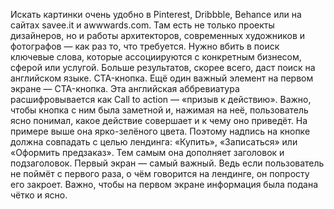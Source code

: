 Искать картинки очень удобно в Pinterest, Dribbble, Behance или на сайтах savee.it и awwwards.com. Там есть не только проекты дизайнеров, но и работы архитекторов, современных художников и фотографов — как раз то, что требуется. Нужно вбить в поиск ключевые слова, которые ассоциируются с конкретным бизнесом, сферой или услугой. Больше результатов, скорее всего, даст поиск на английском языке.
CTA-кнопка. Ещё один важный элемент на первом экране — CTA-кнопка. Эта английская аббревиатура расшифровывается как Call to action — «призыв к действию». Важно, чтобы кнопка с ним была заметной и, нажимая на неё, пользователь ясно понимал, какое действие совершает и к чему оно приведёт. На примере выше она ярко-зелёного цвета. Поэтому надпись на кнопке должна совпадать с целью лендинга: «Купить», «Записаться» или «Оформить предзаказ». Тем самым она дополняет заголовок и подзаголовок. Первый экран — самый важный. Ведь если пользователь не поймёт с первого раза, о чём говорится на лендинге, он попросту его закроет. Важно, чтобы на первом экране информация была подана чётко и ясно.

